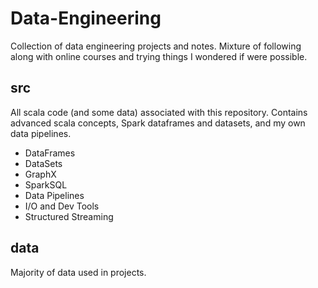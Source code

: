 # Data-Engineering
Collection of data engineering projects and notes. Mixture of following along with online courses and trying things I wondered if were possible.

## src
All scala code (and some data) associated with this repository. Contains advanced scala concepts, Spark dataframes and datasets, and my own data pipelines.

* DataFrames
* DataSets
* GraphX
* SparkSQL
* Data Pipelines
* I/O and Dev Tools
* Structured Streaming

## data
Majority of data used in projects.
